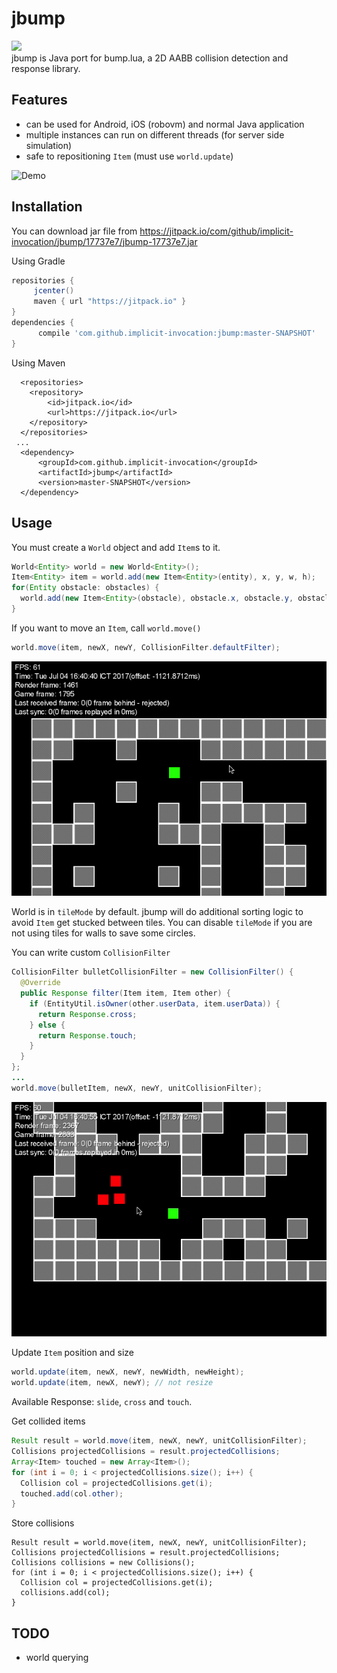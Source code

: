 # jbump

[![](https://jitpack.io/v/implicit-invocation/jbump.svg)](https://jitpack.io/#implicit-invocation/jbump)  
jbump is Java port for bump.lua, a 2D AABB collision detection and response library.

## Features
- can be used for Android, iOS (robovm) and normal Java application
- multiple instances can run on different threads (for server side simulation)
- safe to repositioning `Item` (must use `world.update`)

![Demo](images/sprite.gif?raw=true "demo")

## Installation

You can download jar file from https://jitpack.io/com/github/implicit-invocation/jbump/17737e7/jbump-17737e7.jar

Using Gradle

 ```gradle
 repositories { 
      jcenter()
      maven { url "https://jitpack.io" }
 }
 dependencies {
       compile 'com.github.implicit-invocation:jbump:master-SNAPSHOT'
 }
 ```  

Using Maven

```maven
  <repositories>
    <repository>
        <id>jitpack.io</id>
        <url>https://jitpack.io</url>
    </repository>
  </repositories>
 ...
  <dependency>
      <groupId>com.github.implicit-invocation</groupId>
      <artifactId>jbump</artifactId>
      <version>master-SNAPSHOT</version>
  </dependency>

```

## Usage

You must create a `World` object and add `Item`s to it.

```Java
World<Entity> world = new World<Entity>();
Item<Entity> item = world.add(new Item<Entity>(entity), x, y, w, h);
for(Entity obstacle: obstacles) {
  world.add(new Item<Entity>(obstacle), obstacle.x, obstacle.y, obstacle.w, obstacle.h);
}
```

If you want to move an `Item`, call `world.move()`

```Java
world.move(item, newX, newY, CollisionFilter.defaultFilter);
```

![Tile](images/tile.gif?raw=true "tile")

World is in `tileMode` by default. jbump will do additional sorting logic to avoid `Item` get stucked between tiles.
You can disable `tileMode` if you are not using tiles for walls to save some circles.

You can write custom `CollisionFilter`

```Java
CollisionFilter bulletCollisionFilter = new CollisionFilter() {
  @Override
  public Response filter(Item item, Item other) {
    if (EntityUtil.isOwner(other.userData, item.userData)) {
      return Response.cross;
    } else {
      return Response.touch;
    }
  }
};
...
world.move(bulletItem, newX, newY, unitCollisionFilter);
```

![Bullet](images/shoot.gif?raw=true "bullet")

Update `Item` position and size
```Java
world.update(item, newX, newY, newWidth, newHeight);
world.update(item, newX, newY); // not resize
```

Available Response: `slide`, `cross` and `touch`.

Get collided items
```Java
Result result = world.move(item, newX, newY, unitCollisionFilter);
Collisions projectedCollisions = result.projectedCollisions;
Array<Item> touched = new Array<Item>();
for (int i = 0; i < projectedCollisions.size(); i++) {
  Collision col = projectedCollisions.get(i);
  touched.add(col.other);
}
```

Store collisions
```
Result result = world.move(item, newX, newY, unitCollisionFilter);
Collisions projectedCollisions = result.projectedCollisions;
Collisions collisions = new Collisions();
for (int i = 0; i < projectedCollisions.size(); i++) {
  Collision col = projectedCollisions.get(i);
  collisions.add(col);
}
```

## TODO

- world querying
